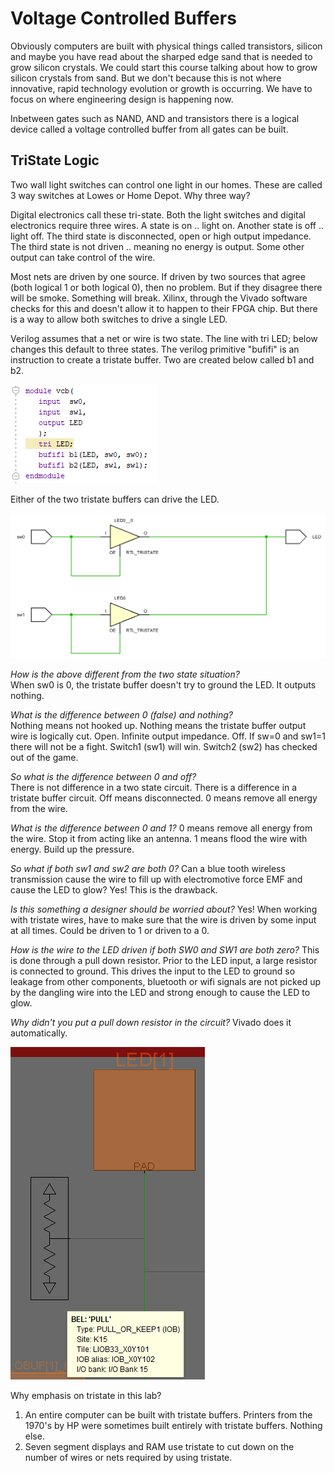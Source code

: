# Voltage Controlled Buffers

Obviously computers are built with physical things called transistors, silicon and maybe you have read about the sharped edge sand that is needed to grow silicon crystals. We could start this course talking about how to grow silicon crystals from sand. But we don't because this is not where innovative, rapid technology evolution or growth is occurring. We have to focus on where engineering design is happening now. 

Inbetween gates such as NAND, AND and transistors there is a logical device called a voltage controlled buffer from all gates can be built. 

## TriState Logic

Two wall light switches can control one light in our homes. These are called 3 way switches at Lowes or Home Depot. Why three way?

Digital electronics call these tri-state. Both the light switches and digital electronics require three wires. A state is on .. light on. Another state is off .. light off. The third state is disconnected, open or high output impedance.  The third state is not driven .. meaning no energy is output. Some other output can take control of the wire. 

Most nets are driven by one source. If driven by two sources that agree (both logical 1 or both logical 0), then no problem. But if they disagree  there  will be smoke. Something will break. Xilinx, through the Vivado software checks for this and doesn't allow it to happen to their FPGA chip. But there is a way to allow both switches to drive a single  LED. 

Verilog assumes that a net or wire is two state.  The line with tri LED;   below  changes this default to three states. The verilog primitive "bufifi" is an instruction to create a tristate buffer. Two are created below called b1 and b2.    

![1545961882080](1545961882080.png)

Either of the two tristate buffers can drive the LED. 

![1545961610045](1545961610045.png)

*How is the above different from the two state situation?*   
When sw0 is 0, the tristate buffer doesn't try to ground the LED. It outputs nothing.    

*What is the difference between 0 (false) and nothing?*  
Nothing means not hooked up. Nothing means the tristate  buffer output wire is logically cut.  Open. Infinite output impedance.  Off.  If sw=0 and sw1=1 there will not be a fight.  Switch1 (sw1)  will win. Switch2 (sw2) has checked out of the game.   

*So what is the difference between 0 and off?*    
There is not difference in a two state circuit. There is a difference in a tristate buffer circuit. Off means disconnected. 0 means remove all energy from the wire. 

*What is the difference between 0 and 1?* 0 means remove all energy from the wire. Stop it from acting like an  antenna. 1 means flood the wire with energy. Build up the pressure.

*So what if both sw1 and sw2 are both 0?*  Can a blue tooth wireless transmission cause the wire to fill up with electromotive force EMF and cause the LED to glow? Yes! This is the drawback.  

*Is this something a designer should be worried about?* Yes! When working with tristate wires, have to make sure that the wire is driven by some input at all times. Could be driven to 1 or driven to a 0.

*How is the wire to the LED driven if both SW0 and SW1 are both zero?* This is done through a pull down resistor. Prior to the LED input, a large resistor is connected to ground. This drives the input to the LED to ground so leakage from other components, bluetooth or wifi signals are not picked up by the dangling wire into the LED and strong enough to cause the LED to glow.  

*Why didn't you put a pull down resistor in the circuit?* Vivado does it automatically.

![1548093709133](1548093709133.png)

Why emphasis on tristate in this lab? 

1. An entire computer can be built with tristate buffers. Printers from the 1970's by HP were sometimes built entirely with tristate buffers. Nothing else. 
2. Seven segment displays and RAM use tristate to cut down on the number of wires or nets required by using tristate.

## #######################################









